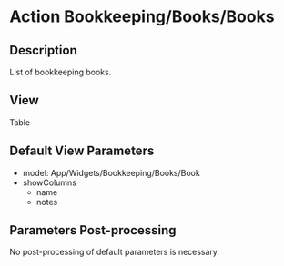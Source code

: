 # Action Bookkeeping/Books/Books

## Description

List of bookkeeping books.

## View

Table

## Default View Parameters

* model: App/Widgets/Bookkeeping/Books/Book
* showColumns
  * name
  * notes

## Parameters Post-processing

No post-processing of default parameters is necessary.